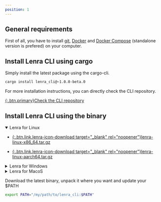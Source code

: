 ```yaml
---
position: 1
---
```


## General **requirements**

First of all, you have to install [git](https://git-scm.com/book/en/v2/Getting-Started-Installing-Git), [Docker](https://docs.docker.com/engine/install/) and [Docker Compose](https://docs.docker.com/compose/install/) (standalone version is prefered) on your computer.

## Install Lenra CLI using **cargo**

Simply install the latest package using the cargo-cli.

```bash
cargo install lenra_cli@~1.0.0-beta.0
```

For more installation instructions, you can directly check the CLI repository.

[{:.btn.primary}Check the CLI repository](https://github.com/lenra-io/lenra_cli)

## Install Lenra CLI using **the binary**

<details id="download-linux" open><summary class="lenra-icon-linux">Lenra for Linux</summary>

- [{:.btn.link.lenra-icon-download target="_blank" rel="noopener"}lenra-linux-x86_64.tar.gz](https://github.com/lenra-io/lenra_cli/releases/latest/download/lenra-linux-x86_64.tar.gz)

- [{:.btn.link.lenra-icon-download target="_blank" rel="noopener"}lenra-linux-aarch64.tar.gz](https://github.com/lenra-io/lenra_cli/releases/latest/download/lenra-linux-aarch64.tar.gz)

</details>
<details id="download-windows"><summary class="lenra-icon-windows">Lenra for Windows</summary>

- [{:.btn.link.lenra-icon-download target="_blank" rel="noopener"}lenra-windows-x86_64.tar.gz](https://github.com/lenra-io/lenra_cli/releases/latest/download/lenra-windows-x86_64.tar.gz)
<!-- - [{:.btn.link.lenra-icon-download target="_blank" rel="noopener"}lenra-windows-aarch64.tar.gz](https://github.com/lenra-io/lenra_cli/releases/latest/download/lenra-windows-aarch64.tar.gz) -->

</details>
<details id="download-macos"><summary class="lenra-icon-apple">Lenra for MacoS</summary>

- [{:.btn.link.lenra-icon-download target="_blank" rel="noopener"}lenra-macos-x86_64.tar.gz](https://github.com/lenra-io/lenra_cli/releases/latest/download/lenra-macos-x86_64.tar.gz)
- [{:.btn.link.lenra-icon-download target="_blank" rel="noopener"}lenra-macos-aarch64.tar.gz](https://github.com/lenra-io/lenra_cli/releases/latest/download/lenra-macos-aarch64.tar.gz)

</details>

Download the latest binary, unpack it where you want and update your $PATH

```bash
export PATH="/my/path/to/lenra_cli:$PATH"
```